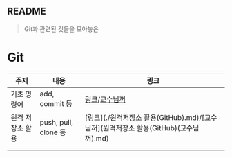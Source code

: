## README

> Git과 관련된 것들을 모아놓은

# Git

| 주제             | 내용                 | 링크                                                         |
| ---------------- | -------------------- | ------------------------------------------------------------ |
| 기초 명령어      | add, commit 등       | [링크](./git.md)/[교수님꺼](./git(교수님꺼).md)              |
| 원격 저장소 활용 | push, pull, clone 등 | [링크](./원격저장소 활용(GitHub).md)/[교수님꺼](원격저장소 활용(GitHub)(교수님꺼).md) |
|                  |                      |                                                              |
|                  |                      |                                                              |

